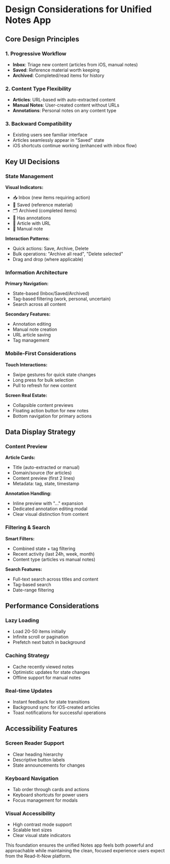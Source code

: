 # Design Considerations for Unified Notes App

## Core Design Principles

### 1. Progressive Workflow
- **Inbox**: Triage new content (articles from iOS, manual notes)
- **Saved**: Reference material worth keeping
- **Archived**: Completed/read items for history

### 2. Content Type Flexibility
- **Articles**: URL-based with auto-extracted content
- **Manual Notes**: User-created content without URLs
- **Annotations**: Personal notes on any content type

### 3. Backward Compatibility
- Existing users see familiar interface
- Articles seamlessly appear in "Saved" state
- iOS shortcuts continue working (enhanced with inbox flow)

## Key UI Decisions

### State Management
**Visual Indicators:**
- 📥 Inbox (new items requiring action)
- 💾 Saved (reference material) 
- 🗂️ Archived (completed items)
- 📌 Has annotations
- 🔗 Article with URL
- 📝 Manual note

**Interaction Patterns:**
- Quick actions: Save, Archive, Delete
- Bulk operations: "Archive all read", "Delete selected"
- Drag and drop (where applicable)

### Information Architecture
**Primary Navigation:**
- State-based (Inbox/Saved/Archived)
- Tag-based filtering (work, personal, uncertain)
- Search across all content

**Secondary Features:**
- Annotation editing
- Manual note creation
- URL article saving
- Tag management

### Mobile-First Considerations
**Touch Interactions:**
- Swipe gestures for quick state changes
- Long press for bulk selection
- Pull to refresh for new content

**Screen Real Estate:**
- Collapsible content previews
- Floating action button for new notes
- Bottom navigation for primary actions

## Data Display Strategy

### Content Preview
**Article Cards:**
- Title (auto-extracted or manual)
- Domain/source (for articles)
- Content preview (first 2 lines)
- Metadata: tag, state, timestamp

**Annotation Handling:**
- Inline preview with "..." expansion
- Dedicated annotation editing modal
- Clear visual distinction from content

### Filtering & Search
**Smart Filters:**
- Combined state + tag filtering
- Recent activity (last 24h, week, month)
- Content type (articles vs manual notes)

**Search Features:**
- Full-text search across titles and content
- Tag-based search
- Date-range filtering

## Performance Considerations

### Lazy Loading
- Load 20-50 items initially
- Infinite scroll or pagination
- Prefetch next batch in background

### Caching Strategy
- Cache recently viewed notes
- Optimistic updates for state changes
- Offline support for manual notes

### Real-time Updates
- Instant feedback for state transitions
- Background sync for iOS-created articles
- Toast notifications for successful operations

## Accessibility Features

### Screen Reader Support
- Clear heading hierarchy
- Descriptive button labels
- State announcements for changes

### Keyboard Navigation
- Tab order through cards and actions
- Keyboard shortcuts for power users
- Focus management for modals

### Visual Accessibility
- High contrast mode support
- Scalable text sizes
- Clear visual state indicators

This foundation ensures the unified Notes app feels both powerful and approachable while maintaining the clean, focused experience users expect from the Read-It-Now platform.